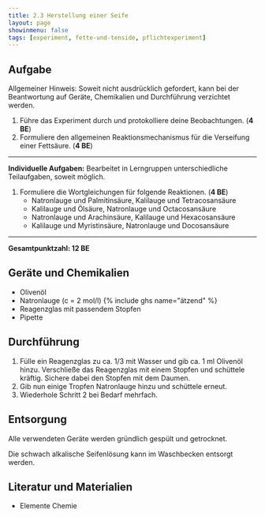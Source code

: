 ```yaml
---
title: 2.3 Herstellung einer Seife
layout: page
showinmenu: false
tags: [experiment, fette-und-tenside, pflichtexperiment]
---
```


## Aufgabe

Allgemeiner Hinweis: Soweit nicht ausdrücklich gefordert, kann bei der Beantwortung auf Geräte, Chemikalien und Durchführung verzichtet werden.

1. Führe das Experiment durch und protokolliere deine Beobachtungen. (**4 BE**)
2. Formuliere den allgemeinen Reaktionsmechanismus für die Verseifung einer Fettsäure. (**4 BE**)

---

**Individuelle Aufgaben:** Bearbeitet in Lerngruppen unterschiedliche Teilaufgaben, soweit möglich.

1. Formuliere die Wortgleichungen für folgende Reaktionen. (**4 BE**)
	* Natronlauge und Palmitinsäure, Kalilauge und Tetracosansäure
	* Kalilauge und Ölsäure, Natronlauge und Octacosansäure
	* Natronlauge und Arachinsäure, Kalilauge und Hexacosansäure
	* Kalilauge und Myristinsäure, Natronlauge und Docosansäure

---

**Gesamtpunktzahl: 12 BE**

## Geräte und Chemikalien

* Olivenöl
* Natronlauge (c = 2 mol/l) {% include ghs name="ätzend" %}
* Reagenzglas mit passendem Stopfen
* Pipette

## Durchführung

1. Fülle ein Reagenzglas zu ca. 1/3 mit Wasser und gib ca. 1 ml Olivenöl hinzu. Verschließe das Reagenzglas mit einem Stopfen und schüttele kräftig. Sichere dabei den Stopfen mit dem Daumen.
2. Gib nun einige Tropfen Natronlauge hinzu und schüttele erneut.
3. Wiederhole Schritt 2 bei Bedarf mehrfach.

## Entsorgung

Alle verwendeten Geräte werden gründlich gespült und getrocknet.

Die schwach alkalische Seifenlösung kann im Waschbecken entsorgt werden.

## Literatur und Materialien

* Elemente Chemie
